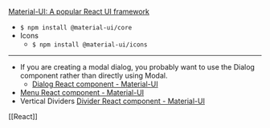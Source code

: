 
[Material-UI: A popular React UI framework](https://material-ui.com/)
- `$ npm install @material-ui/core`
- Icons
    - `$ npm install @material-ui/icons`

---
- If you are creating a modal dialog, you probably want to use the Dialog component rather than directly using Modal.
    - [Dialog React component - Material-UI](https://material-ui.com/components/dialogs/)
- [Menu React component - Material-UI](https://material-ui.com/components/menus/)
- Vertical Dividers [Divider React component - Material-UI](https://material-ui.com/components/dividers/#vertical-dividers)

[[React]]
